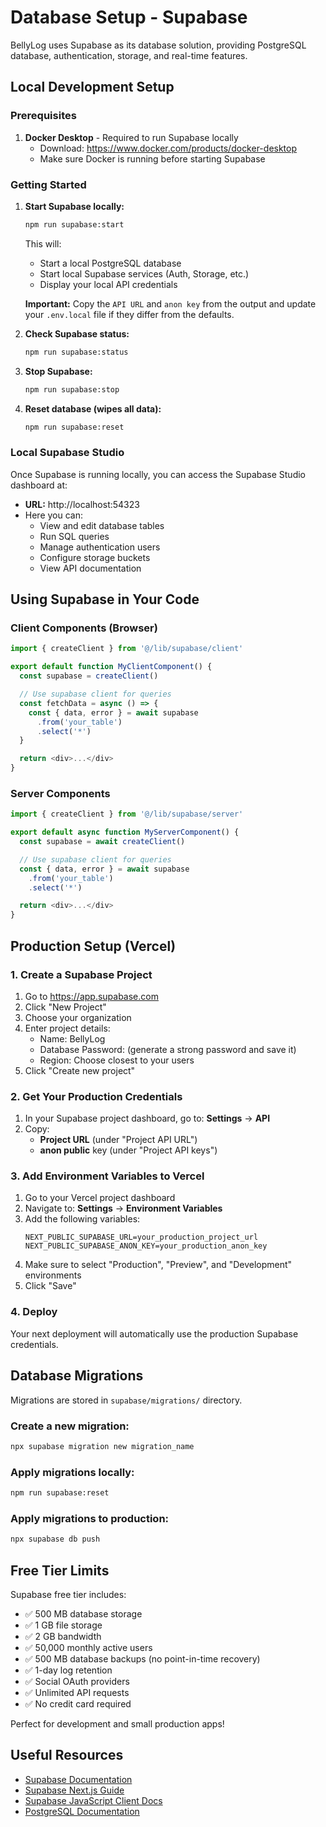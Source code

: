 # Database Setup - Supabase

BellyLog uses Supabase as its database solution, providing PostgreSQL database, authentication, storage, and real-time features.

## Local Development Setup

### Prerequisites

1. **Docker Desktop** - Required to run Supabase locally
   - Download: https://www.docker.com/products/docker-desktop
   - Make sure Docker is running before starting Supabase

### Getting Started

1. **Start Supabase locally:**
   ```bash
   npm run supabase:start
   ```

   This will:
   - Start a local PostgreSQL database
   - Start local Supabase services (Auth, Storage, etc.)
   - Display your local API credentials

   **Important:** Copy the `API URL` and `anon key` from the output and update your `.env.local` file if they differ from the defaults.

2. **Check Supabase status:**
   ```bash
   npm run supabase:status
   ```

3. **Stop Supabase:**
   ```bash
   npm run supabase:stop
   ```

4. **Reset database (wipes all data):**
   ```bash
   npm run supabase:reset
   ```

### Local Supabase Studio

Once Supabase is running locally, you can access the Supabase Studio dashboard at:
- **URL:** http://localhost:54323
- Here you can:
  - View and edit database tables
  - Run SQL queries
  - Manage authentication users
  - Configure storage buckets
  - View API documentation

## Using Supabase in Your Code

### Client Components (Browser)

```typescript
import { createClient } from '@/lib/supabase/client'

export default function MyClientComponent() {
  const supabase = createClient()

  // Use supabase client for queries
  const fetchData = async () => {
    const { data, error } = await supabase
      .from('your_table')
      .select('*')
  }

  return <div>...</div>
}
```

### Server Components

```typescript
import { createClient } from '@/lib/supabase/server'

export default async function MyServerComponent() {
  const supabase = await createClient()

  // Use supabase client for queries
  const { data, error } = await supabase
    .from('your_table')
    .select('*')

  return <div>...</div>
}
```

## Production Setup (Vercel)

### 1. Create a Supabase Project

1. Go to https://app.supabase.com
2. Click "New Project"
3. Choose your organization
4. Enter project details:
   - Name: BellyLog
   - Database Password: (generate a strong password and save it)
   - Region: Choose closest to your users
5. Click "Create new project"

### 2. Get Your Production Credentials

1. In your Supabase project dashboard, go to: **Settings** → **API**
2. Copy:
   - **Project URL** (under "Project API URL")
   - **anon public** key (under "Project API keys")

### 3. Add Environment Variables to Vercel

1. Go to your Vercel project dashboard
2. Navigate to: **Settings** → **Environment Variables**
3. Add the following variables:
   ```
   NEXT_PUBLIC_SUPABASE_URL=your_production_project_url
   NEXT_PUBLIC_SUPABASE_ANON_KEY=your_production_anon_key
   ```
4. Make sure to select "Production", "Preview", and "Development" environments
5. Click "Save"

### 4. Deploy

Your next deployment will automatically use the production Supabase credentials.

## Database Migrations

Migrations are stored in `supabase/migrations/` directory.

### Create a new migration:
```bash
npx supabase migration new migration_name
```

### Apply migrations locally:
```bash
npm run supabase:reset
```

### Apply migrations to production:
```bash
npx supabase db push
```

## Free Tier Limits

Supabase free tier includes:
- ✅ 500 MB database storage
- ✅ 1 GB file storage
- ✅ 2 GB bandwidth
- ✅ 50,000 monthly active users
- ✅ 500 MB database backups (no point-in-time recovery)
- ✅ 1-day log retention
- ✅ Social OAuth providers
- ✅ Unlimited API requests
- ✅ No credit card required

Perfect for development and small production apps!

## Useful Resources

- [Supabase Documentation](https://supabase.com/docs)
- [Supabase Next.js Guide](https://supabase.com/docs/guides/getting-started/quickstarts/nextjs)
- [Supabase JavaScript Client Docs](https://supabase.com/docs/reference/javascript/introduction)
- [PostgreSQL Documentation](https://www.postgresql.org/docs/)
